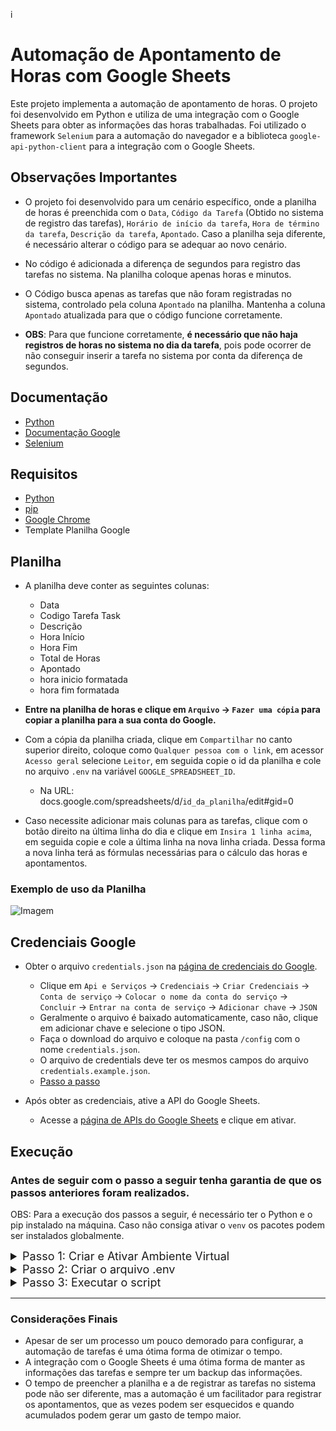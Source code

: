 i
# Automação de Apontamento de Horas com Google Sheets

Este projeto implementa a automação de apontamento de horas. O projeto foi desenvolvido em Python e utiliza de uma integração com o Google Sheets para obter as informações das horas trabalhadas. Foi utilizado o framework `Selenium` para a automação do navegador e a biblioteca `google-api-python-client` para a integração com o Google Sheets.

## Observações Importantes

  - O projeto foi desenvolvido para um cenário específico, onde a planilha de horas é preenchida com o `Data`, `Código da Tarefa` (Obtido no sistema de registro das tarefas), `Horário de início da tarefa`, `Hora de término da tarefa`, `Descrição da tarefa`, `Apontado`. Caso a planilha seja diferente, é necessário alterar o código para se adequar ao novo cenário.

  - No código é adicionada a diferença de segundos para registro das tarefas no sistema. Na planilha coloque apenas horas e minutos.

  - O Código busca apenas as tarefas que não foram registradas no sistema, controlado pela coluna `Apontado` na planilha. Mantenha a coluna `Apontado` atualizada para que o código funcione corretamente.

  - **OBS**: Para que funcione corretamente, **é necessário que não haja registros de horas no sistema no dia da tarefa**, pois pode ocorrer de não conseguir inserir a tarefa no sistema por conta da diferença de segundos.

## Documentação
- [Python](https://docs.python.org/pt-br/3/)
- [Documentação Google](https://developers.google.com/sheets/api/quickstart/python?hl=pt-br)
- [Selenium](https://www.selenium.dev/pt-br/documentation/)

## Requisitos
  
  - [Python](https://www.python.org/downloads/)
  - [pip](https://pip.pypa.io/en/stable/getting-started/)
  - [Google Chrome](https://www.google.com/intl/pt-BR/chrome/)
  - Template Planilha Google

## Planilha 

  - A planilha deve conter as seguintes colunas:
      - Data
      - Codigo Tarefa Task
      - Descrição
      - Hora Início
      - Hora Fim
      - Total de Horas
      - Apontado
      - hora inicio formatada
      - hora fim formatada

  - **Entre na planilha de horas e clique em `Arquivo` -> `Fazer uma cópia` para copiar a planilha para a sua conta do Google.**

  - Com a cópia da planilha criada, clique em `Compartilhar` no canto superior direito, coloque como `Qualquer pessoa com o link`, em acessor `Acesso geral` selecione `Leitor`, em seguida copie o id da planilha e cole no arquivo `.env` na variável `GOOGLE_SPREADSHEET_ID`.
    - Na URL: docs.google.com/spreadsheets/d/`id_da_planilha`/edit#gid=0

  - Caso necessite adicionar mais colunas para as tarefas, clique com o botão direito na última linha do dia e clique em `Insira 1 linha acima`, em seguida copie e cole a última linha na nova linha criada. Dessa forma a nova linha terá as fórmulas necessárias para o cálculo das horas e apontamentos.

### Exemplo de uso da Planilha
![Imagem](https://ibb.co/Ws9jQsJ)

## Credenciais Google

- Obter o arquivo `credentials.json` na [página de credenciais do Google](https://console.developers.google.com/apis/credentials). 
    - Clique em `Api e Serviços` -> `Credenciais` -> `Criar Credenciais` -> `Conta de serviço` -> `Colocar o nome da conta do serviço` -> `Concluir` -> `Entrar na conta de serviço` -> `Adicionar chave` -> `JSON`
    - Geralmente o arquivo é baixado automaticamente, caso não, clique em adicionar chave e selecione o tipo JSON.
    - Faça o download do arquivo e coloque na pasta `/config` com o nome `credentials.json`.
    - O arquivo de credentials deve ter os mesmos campos do arquivo `credentials.example.json`.
    - [Passo a passo](https://drive.google.com/drive/folders/17Xyg-GNeaCgPdQopkS7G0YwDtqcSord-?usp=drive_link)

- Após obter as credenciais, ative a API do Google Sheets.
  - Acesse a [página de APIs do Google Sheets](https://console.cloud.google.com/marketplace/product/google/sheets.googleapis.com?q=search&referrer=search&project=projeto-ponto-437319) e clique em ativar.



## Execução

### **Antes de seguir com o passo a seguir tenha garantia de que os passos anteriores foram realizados.**

OBS: Para a execução dos passos a seguir, é necessário ter o Python e o pip instalado na máquina. Caso não consiga ativar o `venv` os pacotes podem ser instalados globalmente.

<details>
  <summary style="font-size: 18px;">Passo 1: Criar e Ativar Ambiente Virtual</summary>
  
  Para executar o projeto, clone o repositório, pelo terminal, entre na pasta do projeto e execute o comando:

  ```bash
  python -m venv venv
  ```

  No Windows:

  ```bash
  venv\Scripts\activate
  ```

  No macOS/Linux:

  ```bash
  source venv/bin/activate
  ```

  Verificar se apareceu `(venv)` antes do local de trabalho no terminal:

</details>

<details>
  <summary style="font-size: 18px;">Passo 2: Criar o arquivo .env</summary>
  
  **Crie o arquivo `.env` na raiz do projeto e adicione as seguintes variáveis de ambiente:**

  ```bash
  GOOGLE_SPREADSHEET_ID="id_da_planilha"
  # Mudar de acordo com o sistema operacional
  CHROME_PATH="C:/Program Files/Google/Chrome/Application/chrome.exe"
  TASK_URL="url_do_sistema_de_tarefas"
  TASK_USER="usuario_do_sistema_de_tarefas"
  TASK_PASSWORD="senha_do_sistema_de_tarefas"
  ```

  - Para obter o caminho do Google Chrome no Linux, execute o comando `which google-chrome` no terminal. No Windows, o caminho padrão é `C:/Program Files/Google/Chrome/Application/chrome.exe`.
    - Garanta que o caminho do Chrome esteja correto, caso contrário, o script não irá funcionar.

  - O Id da planilha pode ser obtido na URL da planilha do Google Sheets:
    - docs.google.com/spreadsheets/d/`id_da_planilha`/edit#gid=0

</details>

<details>
  <summary style="font-size: 18px;">Passo 3: Executar o script</summary>

  Execute o comando para instalar as dependências:
  
  ```bash	
  pip install -r requirements.txt
  ```
  
  Em seguida, execute o comando:

  ```bash
  python main.py
  ```

  - Selecione o mês de referência para o apontamento de horas no terminal.
  - O navegador será aberto e o script irá preencher as tarefas no sistema de registro de tarefas.

</details>

---

### Considerações Finais

  - Apesar de ser um processo um pouco demorado para configurar, a automação de tarefas é uma ótima forma de otimizar o tempo. 
  - A integração com o Google Sheets é uma ótima forma de manter as informações das tarefas e sempre ter um backup das informações.
  - O tempo de preencher a planilha e a de registrar as tarefas no sistema pode não ser diferente, mas a automação é um facilitador para registrar os apontamentos, que as vezes podem ser esquecidos e quando acumulados podem gerar um gasto de tempo maior. 
